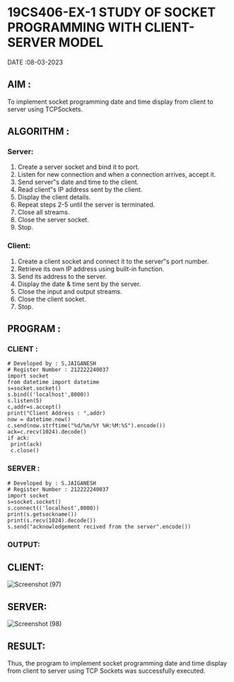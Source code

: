# 19CS406-EX-1 STUDY OF SOCKET PROGRAMMING WITH CLIENT-SERVER MODEL

DATE :08-03-2023

## AIM :
To implement socket programming date and time display from client to server using TCPSockets.


## ALGORITHM :
### Server:
1. Create a server socket and bind it to port.
2. Listen for new connection and when a connection arrives, accept it.
3. Send server‟s date and time to the client.
4. Read client‟s IP address sent by the client.
5. Display the client details.
6. Repeat steps 2-5 until the server is terminated.
7. Close all streams.
8. Close the server socket.
9. Stop.

### Client:
1. Create a client socket and connect it to the server‟s port number.
2. Retrieve its own IP address using built-in function.
3. Send its address to the server.
4. Display the date & time sent by the server.
5. Close the input and output streams.
6. Close the client socket.
7. Stop.



## PROGRAM :
### CLIENT :
```
# Developed by : S,JAIGANESH
# Register Number : 212222240037
import socket
from datetime import datetime
s=socket.socket()
s.bind(('localhost',8000))
s.listen(5)
c,addr=s.accept()
print("Client Address : ",addr)
now = datetime.now()
c.send(now.strftime("%d/%m/%Y %H:%M:%S").encode())
ack=c.recv(1024).decode()
if ack:
 print(ack)
 c.close()
 ```
 
### SERVER :
```
# Developed by : S.JAIGANESH
# Register Number : 212222240037
import socket
s=socket.socket()
s.connect(('localhost',8000))
print(s.getsockname())
print(s.recv(1024).decode())
s.send("acknowledgement recived from the server".encode())
```

### OUTPUT:
## CLIENT:
![Screenshot (97)](https://github.com/Jaiganesh235/19CS406-EX-1/assets/118657189/587fec7f-d45e-4f14-b2bd-37e61ddd1bbf)

## SERVER:
![Screenshot (98)](https://github.com/Jaiganesh235/19CS406-EX-1/assets/118657189/b5a323c0-0b9c-4a89-89f5-6a013b7847c6)



## RESULT:
Thus, the program to implement socket programming date and time display from client to server
using TCP Sockets was successfully executed.

